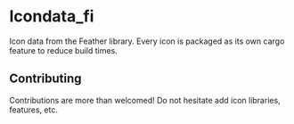 # Icondata_fi

Icon data from the Feather library. Every icon is packaged as its own cargo feature to reduce build times.

## Contributing

Contributions are more than welcomed!
Do not hesitate add icon libraries, features, etc.
